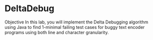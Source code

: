 # DeltaDebug
Objective
In this lab, you will implement the Delta Debugging algorithm using Java to find 1-minimal
failing test cases for buggy text encoder programs using both line and character granularity.

